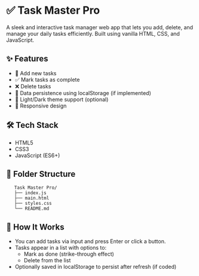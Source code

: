 # ✅ Task Master Pro

A sleek and interactive task manager web app that lets you add, delete, and manage your daily tasks efficiently. Built using vanilla HTML, CSS, and JavaScript.

## ✨ Features

- 📝 Add new tasks
- ✅ Mark tasks as complete
- ❌ Delete tasks
- 💾 Data persistence using localStorage (if implemented)
- 🌙 Light/Dark theme support (optional)
- 📱 Responsive design

## 🛠️ Tech Stack

- HTML5
- CSS3
- JavaScript (ES6+)

## 📂 Folder Structure
      
       Task Master Pro/
       ├── index.js
       ├── main.html
       ├── styles.css
       └── README.md


## 🧠 How It Works

- You can add tasks via input and press Enter or click a button.
- Tasks appear in a list with options to:
  - Mark as done (strike-through effect)
  - Delete from the list
- Optionally saved in localStorage to persist after refresh (if coded)

